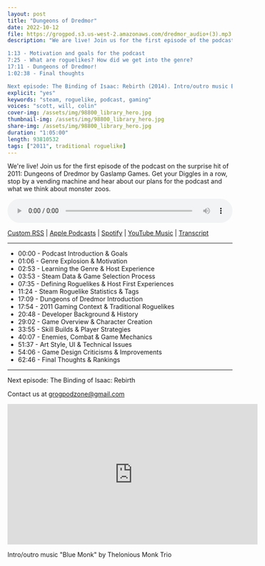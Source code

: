 ```yaml
---
layout: post
title: "Dungeons of Dredmor"
date: 2022-10-12
file: https://grogpod.s3.us-west-2.amazonaws.com/dredmor_audio+(3).mp3
description: "We are live! Join us for the first episode of the podcast on the surprise hit of 2011: Dungeons of Dredmor by Gaslamp Games. Get your Diggles in a row, stop by a vending machine and hear about our plans for the podcast and what we think about monster zoos. 

1:13 - Motivation and goals for the podcast
7:25 - What are roguelikes? How did we get into the genre?
17:11 - Dungeons of Dredmor!
1:02:38 - Final thoughts

Next episode: The Binding of Isaac: Rebirth (2014). Intro/outro music Blue Monk by Thelonious Monk Trio. "
explicit: "yes" 
keywords: "steam, roguelike, podcast, gaming"
voices: "scott, will, colin"
cover-img: /assets/img/98800_library_hero.jpg
thumbnail-img: /assets/img/98800_library_hero.jpg
share-img: /assets/img/98800_library_hero.jpg
duration: "1:05:00"
length: 93810532
tags: ["2011", traditional roguelike]
---
```



We're live! Join us for the first episode of the podcast on the surprise hit of 2011: Dungeons of Dredmor by Gaslamp Games. Get your Diggles in a row, stop by a vending machine and hear about our plans for the podcast and what we think about monster zoos. 

<div class="container">
  <audio controls style="width: 100%;">
    <source src="https://grogpod.s3.us-west-2.amazonaws.com/dredmor_audio+(3).mp3" type="audio/mpeg">
  </audio>
</div>

[Custom RSS](https://grogpod.zone/feed.xml) | [Apple Podcasts](https://podcasts.apple.com/us/podcast/dungeons-of-dredmor/id1650474911?i=1000584170915) | [Spotify](https://open.spotify.com/episode/27wmjtEzpHLLyHx2Xyw71t) | [YouTube Music](https://www.youtube.com/playlist?list=PL-ShOmyMvd4jYFChE6tgj0JYG8RKK4xe0) | [Transcript](https://github.com/ScottBurger/going_rogue_podcast/blob/master/docs/transcripts/dungeons_of_dredmor.txt)

---

* 00:00 - Podcast Introduction & Goals
* 01:06 - Genre Explosion & Motivation
* 02:53 - Learning the Genre & Host Experience
* 03:53 - Steam Data & Game Selection Process
* 07:35 - Defining Roguelikes & Host First Experiences
* 11:24 - Steam Roguelike Statistics & Tags
* 17:09 - Dungeons of Dredmor Introduction
* 17:54 - 2011 Gaming Context & Traditional Roguelikes
* 20:48 - Developer Background & History
* 29:02 - Game Overview & Character Creation
* 33:55 - Skill Builds & Player Strategies
* 40:07 - Enemies, Combat & Game Mechanics
* 51:37 - Art Style, UI & Technical Issues
* 54:06 - Game Design Criticisms & Improvements
* 62:46 - Final Thoughts & Rankings

---



Next episode: The Binding of Isaac: Rebirth

Contact us at grogpodzone@gmail.com 


<div class="embed-responsive embed-responsive-16by9">
<iframe width="560" height="315" src="https://www.youtube.com/embed/biiudiiDXiw" title="YouTube video player" frameborder="0" allow="accelerometer; autoplay; clipboard-write; encrypted-media; gyroscope; picture-in-picture" allowfullscreen></iframe>
</div>

Intro/outro music "Blue Monk" by Thelonious Monk Trio



